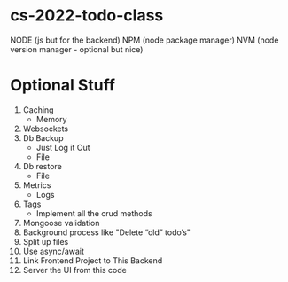 # cs-2022-todo-class

NODE (js but for the backend)
NPM (node package manager)
NVM (node version manager - optional but nice)

# Optional Stuff

1. Caching
   - Memory
1. Websockets
1. Db Backup
   - Just Log it Out
   - File
1. Db restore
   - File
1. Metrics
   - Logs
1. Tags
   - Implement all the crud methods
1. Mongoose validation
1. Background process like "Delete “old” todo’s"
1. Split up files
1. Use async/await
1. Link Frontend Project to This Backend
1. Server the UI from this code
